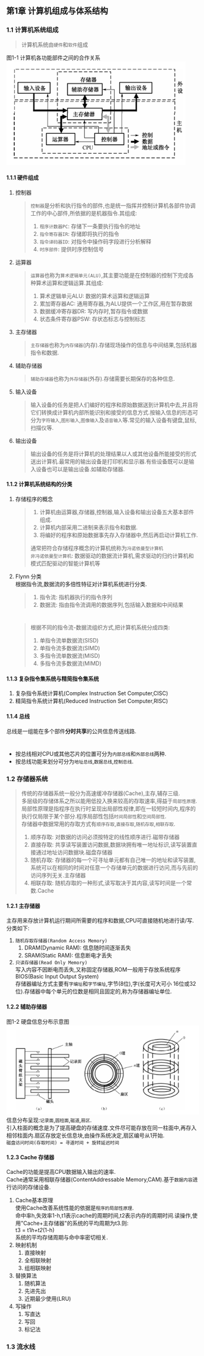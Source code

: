 ## 第1章 计算机组成与体系结构 ##
### 1.1 计算机系统组成 ###
> 计算机系统由`硬件`和`软件`组成  

图1-1 计算机各功能部件之间的合作关系  
![计算机各功能部件之间的合作关系图](https://raw.githubusercontent.com/chundonghan/system-architect/master/img/ch1_1.png)

#### 1.1.1 硬件组成 ####
1. 控制器  
	> `控制器`是分析和执行指令的部件,也是统一指挥并控制计算机各部件协调工作的中心部件,所依据的是机器指令.其组成:  
	> 1. `程序计数器PC`: 存储下一条要执行指令的地址  
	> 2. `指令寄存器IR`: 存储即将执行的指令  
	> 3. `指令译码器ID`: 对指令中操作码字段进行分析解释  
	> 4. `时序部件`: 提供时序控制信号  
2. 运算器  
	> `运算器`也称为`算术逻辑单元(ALU)`,其主要功能是在控制器的控制下完成各种算术运算和逻辑运算.其组成:  
	> 1. 算术逻辑单元ALU: 数据的算术运算和逻辑运算  
	> 2. 累加寄存器AC: 通用寄存器,为ALU提供一个工作区,用在暂存数据  
	> 3. 数据缓冲寄存器DR: 写内存时,暂存指令或数据  
	> 4. 状态条件寄存器PSW: 存状态标志与控制标志  
3. 主存储器 
	> `主存储器`也称为`内存储器`(内存).存储现场操作的信息与中间结果,包括机器指令和数据.  
4. 辅助存储器  
	> `辅助存储器`也称为`外存储器`(外存).存储需要长期保存的各种信息.  
5. 输入设备  
	> 输入设备的任务是把人们编好的程序和原始数据送到计算机中去,并且将它们转换成计算机内部所能识别和接受的信息方式.按输入信息的形态可分为`字符输入`,`图形输入`,`图像输入`及`语音输入`等.常见的输入设备有键盘,鼠标,扫描仪等.  
6. 输出设备  
	> 输出设备的任务是将计算机的处理结果以人或其他设备所能接受的形式送出计算机.最常用的输出设备是打印机和显示器.有些设备既可以是输入设备也可以是输出设备.如辅助存储器.  
#### 1.1.2 计算机系统结构的分类 ####
1. 存储程序的概念
	> 1. 计算机由运算器,存储器,控制器,输入设备和输出设备五大基本部件组成.  
	> 2. 计算机内部采用二进制来表示指令和数据.  
	> 3. 将编好的程序和原始数据事先存入存储器中,然后再启动计算机工作.  
	> 
	> 通常把符合存储程序概念的计算机统称为`冯诺依曼型计算机`  
	> `非冯诺依曼型计算机`: 数据驱动的数据流计算机,需求驱动的归约计算机和模式匹配驱动的智能计算机等
2. Flynn 分类  
	根据指令流,数据流的多倍性特征对计算机系统进行分类.
	> 1. 指令流: 指机器执行的指令序列
	> 2. 数据流: 指由指令流调用的数据序列,包括输入数据和中间结果  
	#
	> 根据不同的指令流-数据流组织方式,把计算机系统分成四类:  
	> 1. 单指令流单数据流(SISD)  
	> 2. 单指令流多数据流(SIMD)  
	> 3. 多指令流单数据流(MISD)  
	> 4. 多指令流多数据流(MIMD)  
#### 1.1.3 复杂指令集系统与精简指令集系统 ####
1. 复杂指令系统计算机(Complex Instruction Set Computer,CISC)
2. 精简指令系统计算机(Reduced Instruction Set Computer,RISC)
#### 1.1.4 总线 ####
总线是一组能在多个部件**分时共享**的公共信息传送线路.
#  
- 按总线相对CPU或其他芯片的位置可分为`内部总线`和`外部总线`两种.
- 按总线功能来划分可分为`地址总线`,`数据总线`,`控制总线`.
### 1.2 存储器系统 ###
>传统的存储器系统一般分为高速缓冲存储器(Cache),主存,辅存三级.  
>多层级的存储体系之所以能用低投入换来较高的存取速率,得益于`局部性原理`.局部性原理是指程序在执行时呈现出局部性规律,即在一较短时间内,程序的执行仅局限于某个部分.程序局部性包括`时间局部性`和`空间局部性`.  
>存储器中数据常用的存取方式有`顺序存取`,`直接存取`,`随机存取`,`相联存取`.  
> 1. 顺序存取: 对数据的访问必须按特定的线性顺序进行.磁带存储器  
> 2. 直接存取: 共享读写装置访问数据,数据块拥有唯一地址标识,读写装置直接通过地址访问数据块.磁盘存储器  
> 3. 随机存取: 存储器的每一个可寻址单元都有自己唯一的地址和读写装置,系统可以在相同的时间对任意一个存储单元的数据进行访问,而与先前的访问序列无关.主存储器
> 4. 相联存取: 随机存取的一种形式,读写取决于其内容,读写时间是一个常数.Cache  
#### 1.2.1 主存储器 ####
主存用来存放计算机运行期间所需要的程序和数据,CPU可直接随机地进行读/写.分类如下:   
1. `随机存取存储器(Random Access Memory)`   
	1. DRAM(Dynamic RAM): 信息随时间逐渐丢失  
	2. SRAM(Static RAM): 信息断电才丢失  
2. `只读存储器(Read Only Memory)`  
	写入内容不因断电而丢失,又称固定存储器,ROM一般用于存放系统程序BIOS(Basic Input Output System)  
存储器编址方式主要有`字编址`和`字节编址`,字节(8位),字(长度可大可小 16位或32位).存储器中每个单元的位数是相同且固定的,称为存储器编址单位.
#### 1.2.2 辅助存储器 ####
图1-2 硬盘信息分布示意图  
![硬盘信息分布示意图](https://raw.githubusercontent.com/chundonghan/system-architect/master/img/ch1_2.png)  
信息分布呈现:`记录面`,`圆柱面`,`磁道`,`扇区`.  
引入柱面的概念是为了提高硬盘的存储速度.文件尽可能存放在同一柱面中,再存入相邻柱面内.扇区存放定长信息块,由操作系统决定,扇区编号从1开始.  
`磁盘访问时间(存取时间) = 寻道时间 + 旋转延迟时间`  
#### 1.2.3 Cache 存储器 ####
Cache的功能是提高CPU数据输入输出的速率.  
Cache通常采用相联存储器(ContentAddressable Memory,CAM).基于`数据内容`进行访问的存储设备.  
1. Cache基本原理  
	使用Cache改善系统性能的依据是`程序的局部性原理`.  
	命中率h,失效率1-h,t1表示cache的周期时间,t2表示内存的周期时间.读操作,使用"Cache+主存储器"的系统的平均周期为t3.则:  
		t3 = t1*h+t2*(1-h)  
	系统的平均存储周期与命中率密切相关.  
2. 映射机制  
	1. 直接映射  
	2. 全相联映射  
	3. 组相联映射  
3. 替换算法  
	1. 随机算法  
	2. 先进先出  
	3. 近期最少使用(LRU)  
4. 写操作  
	1. 写直达  
	2. 写回  
	3. 标记法  
### 1.3 流水线 ###